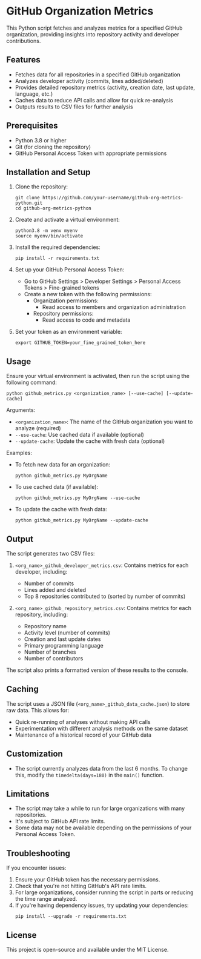 # GitHub Organization Metrics

This Python script fetches and analyzes metrics for a specified GitHub organization, providing insights into repository activity and developer contributions.

## Features

- Fetches data for all repositories in a specified GitHub organization
- Analyzes developer activity (commits, lines added/deleted)
- Provides detailed repository metrics (activity, creation date, last update, language, etc.)
- Caches data to reduce API calls and allow for quick re-analysis
- Outputs results to CSV files for further analysis

## Prerequisites

- Python 3.8 or higher
- Git (for cloning the repository)
- GitHub Personal Access Token with appropriate permissions

## Installation and Setup

1. Clone the repository:
   ```
   git clone https://github.com/your-username/github-org-metrics-python.git
   cd github-org-metrics-python
   ```

2. Create and activate a virtual environment:
   ```
   python3.8 -m venv myenv
   source myenv/bin/activate
   ```

3. Install the required dependencies:
   ```
   pip install -r requirements.txt
   ```

4. Set up your GitHub Personal Access Token:
   - Go to GitHub Settings > Developer Settings > Personal Access Tokens > Fine-grained tokens
   - Create a new token with the following permissions:
     - Organization permissions:
       * Read access to members and organization administration
     - Repository permissions:
       * Read access to code and metadata

5. Set your token as an environment variable:
   ```
   export GITHUB_TOKEN=your_fine_grained_token_here
   ```

## Usage

Ensure your virtual environment is activated, then run the script using the following command:

```
python github_metrics.py <organization_name> [--use-cache] [--update-cache]
```

Arguments:
- `<organization_name>`: The name of the GitHub organization you want to analyze (required)
- `--use-cache`: Use cached data if available (optional)
- `--update-cache`: Update the cache with fresh data (optional)

Examples:
- To fetch new data for an organization:
  ```
  python github_metrics.py MyOrgName
  ```
- To use cached data (if available):
  ```
  python github_metrics.py MyOrgName --use-cache
  ```
- To update the cache with fresh data:
  ```
  python github_metrics.py MyOrgName --update-cache
  ```

## Output

The script generates two CSV files:

1. `<org_name>_github_developer_metrics.csv`: Contains metrics for each developer, including:
   - Number of commits
   - Lines added and deleted
   - Top 8 repositories contributed to (sorted by number of commits)

2. `<org_name>_github_repository_metrics.csv`: Contains metrics for each repository, including:
   - Repository name
   - Activity level (number of commits)
   - Creation and last update dates
   - Primary programming language
   - Number of branches
   - Number of contributors

The script also prints a formatted version of these results to the console.

## Caching

The script uses a JSON file (`<org_name>_github_data_cache.json`) to store raw data. This allows for:
- Quick re-running of analyses without making API calls
- Experimentation with different analysis methods on the same dataset
- Maintenance of a historical record of your GitHub data

## Customization

- The script currently analyzes data from the last 6 months. To change this, modify the `timedelta(days=180)` in the `main()` function.

## Limitations

- The script may take a while to run for large organizations with many repositories.
- It's subject to GitHub API rate limits.
- Some data may not be available depending on the permissions of your Personal Access Token.

## Troubleshooting

If you encounter issues:
1. Ensure your GitHub token has the necessary permissions.
2. Check that you're not hitting GitHub's API rate limits.
3. For large organizations, consider running the script in parts or reducing the time range analyzed.
4. If you're having dependency issues, try updating your dependencies:
   ```
   pip install --upgrade -r requirements.txt
   ```

## License

This project is open-source and available under the MIT License.
